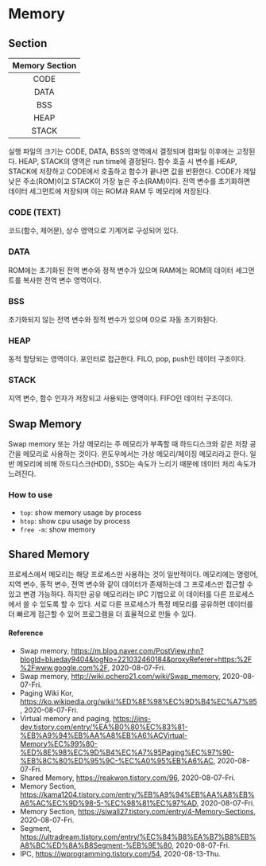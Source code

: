 # Memory

## Section
|Memory Section |
|:-------------:|
|CODE |
|DATA |
|BSS  |
|HEAP |
|STACK|

실행 파일의 크기는 CODE, DATA, BSS의 영역에서 결정되며 컴파일 이후에는 고정된다. HEAP, STACK의 영역은 run time에 결정된다. 함수 호출 시 변수를 HEAP, STACK에 저장하고 CODE에서 호출하고 함수가 끝나면 값을 반환한다. CODE가 제일 낮은 주소(ROM)이고 STACK이 가장 높은 주소(RAM)이다. 전역 변수를 초기화하면 데이터 세그먼트에 저장되며 이는 ROM과 RAM 두 메모리에 저장된다.

### CODE (TEXT)
코드(함수, 제어문), 상수 영역으로 기계어로 구성되어 있다.

### DATA
ROM에는 초기화된 전역 변수와 정적 변수가 있으며 RAM에는 ROM의 데이터 세그먼트를 복사한 전역 변수 영역이다.

### BSS
초기화되지 않는 전역 변수와 정적 변수가 있으며 0으로 자동 초기화된다.

### HEAP
동적 할당되는 영역이다. 포인터로 접근한다. FILO, pop, push인 데이터 구조이다.

### STACK
지역 변수, 함수 인자가 저장되고 사용되는 영역이다. FIFO인 데이터 구조이다.

## Swap Memory
Swap memory 또는 가상 메모리는 주 메모리가 부족할 때 하드디스크와 같은 저장 공간을 메모리로 사용하는 것이다. 윈도우에서는 가상 메모리/페이징 메모리라고 한다. 일반 메모리에 비해 하드디스크(HDD), SSD는 속도가 느리기 때문에 데이터 처리 속도가 느려진다.

### How to use
- `top`: show memory usage by process
- `htop`: show cpu usage by process
- `free -m`: show memory

## Shared Memory
프로세스에서 메모리는 해당 프로세스만 사용하는 것이 일반적이다. 메모리에는 명령어, 지역 변수, 동적 변수, 전역 변수와 같이 데이터가 존재하는데 그 프로세스만 접근할 수 있고 변경 가능하다. 하지만 공유 메모리라는 IPC 기법으로 이 데이터를 다른 프로세스에서 쓸 수 있도록 할 수 있다. 서로 다른 프로세스가 특정 메모리를 공유하면 데이터를 더 빠르게 접근할 수 있어 프로그램을 더 효율적으로 만들 수 있다.

#### Reference
- Swap memory, https://m.blog.naver.com/PostView.nhn?blogId=blueday9404&logNo=221032460184&proxyReferer=https:%2F%2Fwww.google.com%2F, 2020-08-07-Fri.
- Swap memory, http://wiki.pchero21.com/wiki/Swap_memory, 2020-08-07-Fri.
- Paging Wiki Kor, https://ko.wikipedia.org/wiki/%ED%8E%98%EC%9D%B4%EC%A7%95, 2020-08-07-Fri.
- Virtual memory and paging, https://jins-dev.tistory.com/entry/%EA%B0%80%EC%83%81-%EB%A9%94%EB%AA%A8%EB%A6%ACVirtual-Memory%EC%99%80-%ED%8E%98%EC%9D%B4%EC%A7%95Paging%EC%97%90-%EB%8C%80%ED%95%9C-%EC%A0%95%EB%A6%AC, 2020-08-07-Fri.
- Shared Memory, https://reakwon.tistory.com/96, 2020-08-07-Fri.
- Memory Section, https://kama1204.tistory.com/entry/%EB%A9%94%EB%AA%A8%EB%A6%AC%EC%9D%98-5-%EC%98%81%EC%97%AD, 2020-08-07-Fri.
- Memory Section, https://siwall27.tistory.com/entry/4-Memory-Sections, 2020-08-07-Fri.
- Segment, https://ultradream.tistory.com/entry/%EC%84%B8%EA%B7%B8%EB%A8%BC%ED%8A%B8Segment-%EB%9E%80, 2020-08-07-Fri.
- IPC, https://jwprogramming.tistory.com/54, 2020-08-13-Thu.
